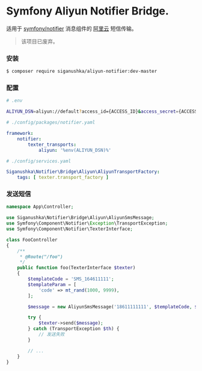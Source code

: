 # Symfony Aliyun Notifier Bridge.

适用于 [symfony/notifier](https://symfony.com/doc/current/notifier.html) 消息组件的 [阿里云](https://help.aliyun.com/document_detail/101414.html) 短信传输。

> 该项目已废弃。

### 安装

```bash
$ composer require siganushka/aliyun-notifier:dev-master
```

### 配置

```bash
# .env

ALIYUN_DSN=aliyun://default?access_id={ACCESS_ID}&access_secret={ACCESS_SECRET}&sign_name={SIGN_NAME}
```

```yaml
# ./config/packages/notifier.yaml

framework:
    notifier:
        texter_transports:
            aliyun: '%env(ALIYUN_DSN)%'
```

```yaml
# ./config/services.yaml

Siganushka\Notifier\Bridge\Aliyun\AliyunTransportFactory:
    tags: [ texter.transport_factory ]
```

### 发送短信

```php
namespace App\Controller;

use Siganushka\Notifier\Bridge\Aliyun\AliyunSmsMessage;
use Symfony\Component\Notifier\Exception\TransportException;
use Symfony\Component\Notifier\TexterInterface;

class FooController
{
    /**
     * @Route("/foo")
     */
    public function foo(TexterInterface $texter)
    {
        $templateCode = 'SMS_164611111';
        $templateParam = [
            'code' => mt_rand(1000, 9999),
        ];

        $message = new AliyunSmsMessage('18611111111', $templateCode, $templateParam);

        try {
            $texter->send($message);
        } catch (TransportException $th) {
            // 发送失败
        }

        // ...
    }
}
```

